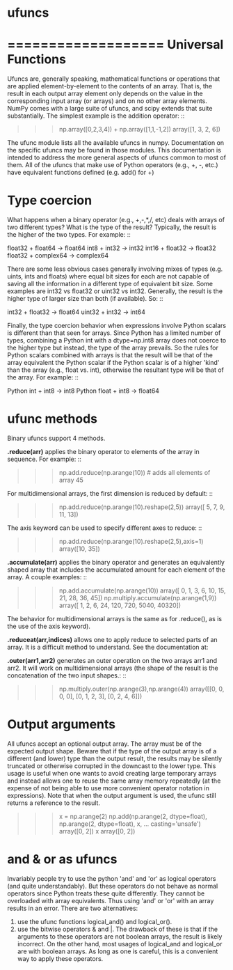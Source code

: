 # ufuncs

===================
Universal Functions
===================

Ufuncs are, generally speaking, mathematical functions or operations that are
applied element-by-element to the contents of an array. That is, the result
in each output array element only depends on the value in the corresponding
input array (or arrays) and on no other array elements. NumPy comes with a
large suite of ufuncs, and scipy extends that suite substantially. The simplest
example is the addition operator: ::

 >>> np.array([0,2,3,4]) + np.array([1,1,-1,2])
 array([1, 3, 2, 6])

The ufunc module lists all the available ufuncs in numpy. Documentation on
the specific ufuncs may be found in those modules. This documentation is
intended to address the more general aspects of ufuncs common to most of
them. All of the ufuncs that make use of Python operators (e.g., +, -, etc.)
have equivalent functions defined (e.g. add() for +)

Type coercion
=============

What happens when a binary operator (e.g., +,-,\*,/, etc) deals with arrays of
two different types? What is the type of the result? Typically, the result is
the higher of the two types. For example: ::

 float32 + float64 -> float64
 int8 + int32 -> int32
 int16 + float32 -> float32
 float32 + complex64 -> complex64

There are some less obvious cases generally involving mixes of types
(e.g. uints, ints and floats) where equal bit sizes for each are not
capable of saving all the information in a different type of equivalent
bit size. Some examples are int32 vs float32 or uint32 vs int32.
Generally, the result is the higher type of larger size than both
(if available). So: ::

 int32 + float32 -> float64
 uint32 + int32 -> int64

Finally, the type coercion behavior when expressions involve Python
scalars is different than that seen for arrays. Since Python has a
limited number of types, combining a Python int with a dtype=np.int8
array does not coerce to the higher type but instead, the type of the
array prevails. So the rules for Python scalars combined with arrays is
that the result will be that of the array equivalent the Python scalar
if the Python scalar is of a higher 'kind' than the array (e.g., float
vs. int), otherwise the resultant type will be that of the array.
For example: ::

  Python int + int8 -> int8
  Python float + int8 -> float64

ufunc methods
=============

Binary ufuncs support 4 methods.

**.reduce(arr)** applies the binary operator to elements of the array in
  sequence. For example: ::

 >>> np.add.reduce(np.arange(10))  # adds all elements of array
 45

For multidimensional arrays, the first dimension is reduced by default: ::

 >>> np.add.reduce(np.arange(10).reshape(2,5))
     array([ 5,  7,  9, 11, 13])

The axis keyword can be used to specify different axes to reduce: ::

 >>> np.add.reduce(np.arange(10).reshape(2,5),axis=1)
 array([10, 35])

**.accumulate(arr)** applies the binary operator and generates an
equivalently shaped array that includes the accumulated amount for each
element of the array. A couple examples: ::

 >>> np.add.accumulate(np.arange(10))
 array([ 0,  1,  3,  6, 10, 15, 21, 28, 36, 45])
 >>> np.multiply.accumulate(np.arange(1,9))
 array([    1,     2,     6,    24,   120,   720,  5040, 40320])

The behavior for multidimensional arrays is the same as for .reduce(),
as is the use of the axis keyword).

**.reduceat(arr,indices)** allows one to apply reduce to selected parts
  of an array. It is a difficult method to understand. See the documentation
  at:

**.outer(arr1,arr2)** generates an outer operation on the two arrays arr1 and
  arr2. It will work on multidimensional arrays (the shape of the result is
  the concatenation of the two input shapes.: ::

 >>> np.multiply.outer(np.arange(3),np.arange(4))
 array([[0, 0, 0, 0],
        [0, 1, 2, 3],
        [0, 2, 4, 6]])

Output arguments
================

All ufuncs accept an optional output array. The array must be of the expected
output shape. Beware that if the type of the output array is of a different
(and lower) type than the output result, the results may be silently truncated
or otherwise corrupted in the downcast to the lower type. This usage is useful
when one wants to avoid creating large temporary arrays and instead allows one
to reuse the same array memory repeatedly (at the expense of not being able to
use more convenient operator notation in expressions). Note that when the
output argument is used, the ufunc still returns a reference to the result.

 >>> x = np.arange(2)
 >>> np.add(np.arange(2, dtype=float), np.arange(2, dtype=float), x,
 ...        casting='unsafe')
 array([0, 2])
 >>> x
 array([0, 2])

and & or as ufuncs
==================

Invariably people try to use the python 'and' and 'or' as logical operators
(and quite understandably). But these operators do not behave as normal
operators since Python treats these quite differently. They cannot be
overloaded with array equivalents. Thus using 'and' or 'or' with an array
results in an error. There are two alternatives:

 1) use the ufunc functions logical_and() and logical_or().
 2) use the bitwise operators & and \|. The drawback of these is that if
    the arguments to these operators are not boolean arrays, the result is
    likely incorrect. On the other hand, most usages of logical_and and
    logical_or are with boolean arrays. As long as one is careful, this is
    a convenient way to apply these operators.

